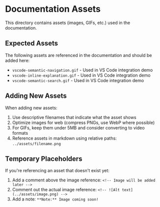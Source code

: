# Documentation Assets

This directory contains assets (images, GIFs, etc.) used in the documentation.

## Expected Assets

The following assets are referenced in the documentation and should be added here:

- `vscode-semantic-navigation.gif` - Used in VS Code integration demo
- `vscode-inline-explanation.gif` - Used in VS Code integration demo
- `vscode-semantic-search.gif` - Used in VS Code integration demo

## Adding New Assets

When adding new assets:

1. Use descriptive filenames that indicate what the asset shows
2. Optimize images for web (compress PNGs, use WebP where possible)
3. For GIFs, keep them under 5MB and consider converting to video formats
4. Reference assets in markdown using relative paths: `../assets/filename.png`

## Temporary Placeholders

If you're referencing an asset that doesn't exist yet:

1. Add a comment above the image reference: `<!-- Image will be added later -->`
2. Comment out the actual image reference: `<!-- ![Alt text](../assets/image.png) -->`
3. Add a note: `**Note:** Image coming soon!` 